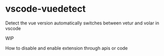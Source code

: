 # vscode-vuedetect
Detect the vue version automatically switches between vetur and volar in vscode

WIP

How to disable and enable extension through apis or code
